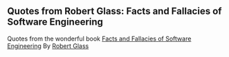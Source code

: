 ## Quotes from Robert Glass: Facts and Fallacies of Software Engineering ##

Quotes from the wonderful book [Facts and Fallacies of Software Engineering](https://www.goodreads.com/book/show/83792.Facts_and_Fallacies_of_Software_Engineering) By [Robert Glass](http://www.robertlglass.com/)
